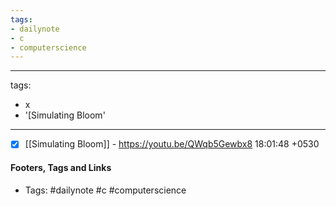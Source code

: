 ```yaml
---
tags:
- dailynote
- c
- computerscience
---
```


---
tags:
- x
- '[Simulating Bloom'
---

- [x]  [[Simulating Bloom]] - https://youtu.be/QWqb5Gewbx8 18:01:48 +0530

#### Footers, Tags and Links
- Tags: #dailynote  #c #computerscience 